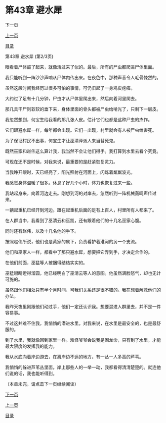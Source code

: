 <h1>第43章   避水犀</h1>
            <div><p><a href="./0128_%E7%AC%AC43%E7%AB%A0_%E9%81%BF%E6%B0%B4%E7%8A%80.md">下一页</a></p><p><a href="./0126_%E7%AC%AC43%E7%AB%A0_%E9%81%BF%E6%B0%B4%E7%8A%80.md">上一页</a></p><p><a href="../">目录</a></p></div>
            <div><p>第43章   避水犀 (第2/3页)</p><p>眼看着尸体鼓了起来，就像活过来了似的。最后，所有的尸虫都爬进尸体里面。</p><p>我只能听到一阵沙沙声响从尸体内传出来。在夜色中，那种声音令人毛骨悚然的。</p><p>虽然这段时间我经历过很多可怕的事情，可仍旧起了一身鸡皮疙瘩。</p><p>大约过了足有十几分钟，尸虫才从尸体里爬出来，然后向着河里爬去。</p><p>那几具干尸则软软的垂下来，身体里面的骨头都被尸虫给啃光了，只剩下一层皮。</p><p>我忽然想到，何宝生给我看的那几张人皮。估计它们也都是这种尸虫的杰作。</p><p>它们跟避水犀一样，每年都会出现。它们一出现，村里就会有人被尸虫给害死。</p><p>为了保证村民不出事，何宝生才让巫清泽派人来当替死鬼。</p><p>既然巫家和赵伟这么算计我，我当然不会让他们得手。我打算到水里去看个究竟。</p><p>可现在还不是时候，对我来说，最重要的是赶紧恢复灵力。</p><p>当我睁开眼时，天已经亮了，阳光照射在河面上，闪烁着粼粼波光。</p><p>我感觉身体温暖了很多。休息了好几个小时，体力也恢复过来一些。</p><p>我站起身来，向着河边走去。刚想到河的对岸去，忽然听到一阵机械轰鸣声传过来。</p><p>一辆起重机已经开到河边。跟在起重机后面的足有上百人，村里所有人都来了。</p><p>在人群当中，我看到了巫清云和巫凯，还有跟着他们的十几名巫家心腹。</p><p>同时还有赵伟，以及十几名他的手下。</p><p>按照赵伟所说，他们也是黄家的属下，负责看护着淮河的另一个支流。</p><p>他们和巫家人一样，都看中了那只避水犀，想要把它弄到手，才决定合作的。</p><p>在他们前面，巫猛等人被捆得结结实实的。</p><p>巫猛眼睛瞪得溜圆，他已经明白了巫清云等人的意图。他虽然满脸怒气，却也无计可施的。</p><p>虽然跟他们相处只有半个月时间，可我们关系还是很不错的。我在想着解救他们的办法。</p><p>我昨天夜里刚跟他们动过手，他们一定还认识我。想要混进人群里去，并不是一件容易事。</p><p>不过这并难不住我，我悄悄的潜进水里。对我来说，在水里是最安全的，也是最舒服的。</p><p>到了水里，我就像回到家里一样。难怪爷爷会说我是困龙命，只有到了水里，才能最大限度的发挥我的能力。</p><p>我从水底向着岸边游去，在离岸边不远的地方，有一丛一人多高的芦苇。</p><p>我悄悄的躲进芦苇丛里面，岸上那些人的一举一动，我都看得清清楚楚的。就连他们说的话，我也能听得到。</p><p>（本章未完，请点击下一页继续阅读）</p></div>
            <div><p><a href="./0128_%E7%AC%AC43%E7%AB%A0_%E9%81%BF%E6%B0%B4%E7%8A%80.md">下一页</a></p><p><a href="./0126_%E7%AC%AC43%E7%AB%A0_%E9%81%BF%E6%B0%B4%E7%8A%80.md">上一页</a></p><p><a href="../">目录</a></p></div>